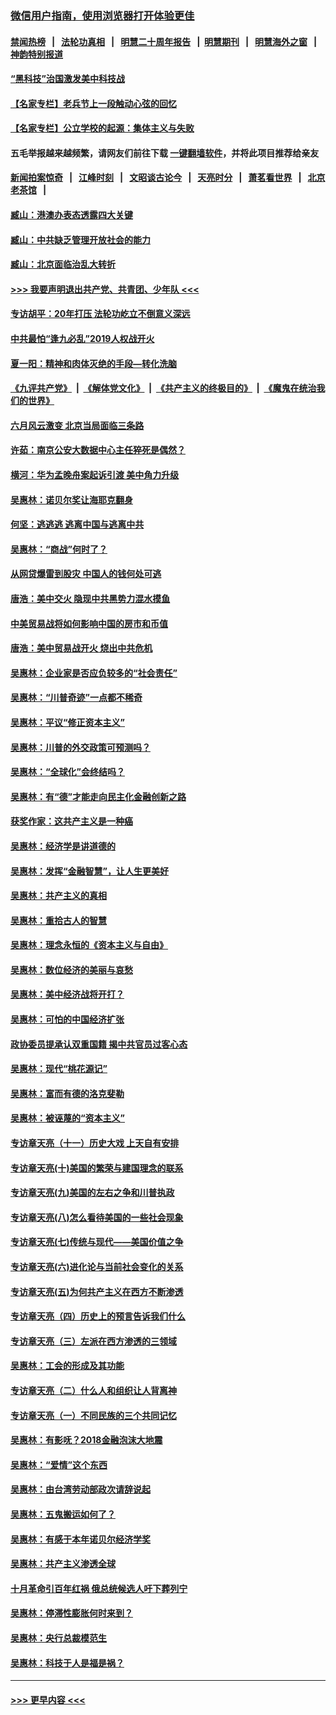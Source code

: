 ### [微信用户指南，使用浏览器打开体验更佳](https://github.com/gfw-breaker/banned-news1/blob/master/indexes/wechat-guide.md?t=0)
#### [禁闻热榜](热点新闻.md?t=0)  &nbsp;&nbsp;|&nbsp;&nbsp; [法轮功真相](https://github.com/gfw-breaker/truth/blob/master/README.md?t=0) &nbsp;&nbsp;|&nbsp;&nbsp; [明慧二十周年报告](https://github.com/gfw-breaker/mh-reports/blob/master/README.md?t=0) &nbsp;&nbsp;|&nbsp;&nbsp;[明慧期刊](https://github.com/gfw-breaker/mh-qikan) &nbsp;&nbsp;|&nbsp;&nbsp; [明慧海外之窗](https://github.com/gfw-breaker/mh-news/blob/master/README.md?t=0) &nbsp;&nbsp;|&nbsp;&nbsp; [神韵特别报道](https://github.com/gfw-breaker/mh-news/blob/master/shenyun.md?t=0)
#### [“黑科技”治国激发美中科技战](../pages/nsc423/n11638056.md?t=02050701) 
#### [【名家专栏】老兵节上一段触动心弦的回忆](../pages/nsc423/n11646016.md?t=02050701) 
#### [【名家专栏】公立学校的起源：集体主义与失败](../pages/nsc423/n11601833.md?t=02050701) 
#### 五毛举报越来越频繁，请网友们前往下载 [一键翻墙软件](https://github.com/gfw-breaker/ssr-accounts)，并将此项目推荐给亲友
#### [新闻拍案惊奇](https://github.com/gfw-breaker/banned-news1/blob/master/pages/link4.md) &nbsp;&nbsp;|&nbsp;&nbsp; [江峰时刻](https://github.com/gfw-breaker/banned-news1/blob/master/pages/link4.md) &nbsp;&nbsp;|&nbsp;&nbsp; [文昭谈古论今](https://github.com/gfw-breaker/banned-news1/blob/master/pages/link4.md) &nbsp;&nbsp;|&nbsp;&nbsp; [天亮时分](https://github.com/gfw-breaker/banned-news1/blob/master/pages/link4.md) &nbsp;&nbsp;|&nbsp;&nbsp; [萧茗看世界](https://github.com/gfw-breaker/banned-news1/blob/master/pages/link4.md) &nbsp;&nbsp;|&nbsp;&nbsp; [北京老茶馆](https://github.com/gfw-breaker/banned-news1/blob/master/pages/link4.md) &nbsp;&nbsp;|&nbsp;&nbsp; 
#### [臧山：港澳办表态透露四大关键](../pages/nsc423/n11421628.md?t=02050701) 
#### [臧山：中共缺乏管理开放社会的能力](../pages/nsc423/n11407457.md?t=02050701) 
#### [臧山：北京面临治乱大转折](../pages/nsc423/n11406895.md?t=02050701) 
#### [>>> 我要声明退出共产党、共青团、少年队 <<<](https://github.com/begood0513/goodnews/blob/master/quit/letter.md) 
#### [专访胡平：20年打压 法轮功屹立不倒意义深远](../pages/nsc423/n11398800.md?t=02050701) 
#### [中共最怕“逢九必乱”2019人权战开火](../pages/nsc423/n11385248.md?t=02050701) 
#### [夏一阳：精神和肉体灭绝的手段—转化洗脑](../pages/nsc423/n11368250.md?t=02050701) 
#### [《九评共产党》](https://github.com/begood0513/9ping.md/blob/master/README.md) &nbsp;|&nbsp; [《解体党文化》](../../../../jtdwh.md/blob/master/README.md)  &nbsp;|&nbsp; [《共产主义的终极目的》](../../../../gczydzjmd.md/blob/master/README.md) &nbsp;|&nbsp; [《魔鬼在统治我们的世界》](../../../../mgztzwmdsj.md/blob/master/README.md) 
#### [六月风云激变 北京当局面临三条路](../pages/nsc423/n11313668.md?t=02050701) 
#### [许茹：南京公安大数据中心主任猝死是偶然？](../pages/nsc423/n11064744.md?t=02050701) 
#### [横河：华为孟晚舟案起诉引渡 美中角力升级](../pages/nsc423/n11027230.md?t=02050701) 
#### [吴惠林：诺贝尔奖让海耶克翻身](../pages/nsc423/n10890049.md?t=02050701) 
#### [何坚：逃逃逃 逃离中国与逃离中共](../pages/nsc423/n10592891.md?t=02050701) 
#### [吴惠林：“商战”何时了？](../pages/nsc423/n10573558.md?t=02050701) 
#### [从网贷爆雷到股灾 中国人的钱何处可逃](../pages/nsc423/n10572800.md?t=02050701) 
#### [唐浩：美中交火 隐现中共黑势力混水摸鱼](../pages/nsc423/n10544040.md?t=02050701) 
#### [中美贸易战将如何影响中国的房市和币值](../pages/nsc423/n10543697.md?t=02050701) 
#### [唐浩：美中贸易战开火 烧出中共危机](../pages/nsc423/n10540126.md?t=02050701) 
#### [吴惠林：企业家是否应负较多的“社会责任”](../pages/nsc423/n10535022.md?t=02050701) 
#### [吴惠林：“川普奇迹”一点都不稀奇](../pages/nsc423/n10512808.md?t=02050701) 
#### [吴惠林：平议“修正资本主义”](../pages/nsc423/n10495724.md?t=02050701) 
#### [吴惠林：川普的外交政策可预测吗？](../pages/nsc423/n10462387.md?t=02050701) 
#### [吴惠林：“全球化”会终结吗？](../pages/nsc423/n10452838.md?t=02050701) 
#### [吴惠林：有“德”才能走向民主化金融创新之路](../pages/nsc423/n10432292.md?t=02050701) 
#### [获奖作家：这共产主义是一种癌](../pages/nsc423/n10431541.md?t=02050701) 
#### [吴惠林：经济学是讲道德的](../pages/nsc423/n10398014.md?t=02050701) 
#### [吴惠林：发挥“金融智慧”，让人生更美好](../pages/nsc423/n10375019.md?t=02050701) 
#### [吴惠林：共产主义的真相](../pages/nsc423/n10351394.md?t=02050701) 
#### [吴惠林：重拾古人的智慧](../pages/nsc423/n10337691.md?t=02050701) 
#### [吴惠林：理念永恒的《资本主义与自由》](../pages/nsc423/n10316274.md?t=02050701) 
#### [吴惠林：数位经济的美丽与哀愁](../pages/nsc423/n10292946.md?t=02050701) 
#### [吴惠林：美中经济战将开打？](../pages/nsc423/n10258825.md?t=02050701) 
#### [吴惠林：可怕的中国经济扩张](../pages/nsc423/n10219147.md?t=02050701) 
#### [政协委员提承认双重国籍 揭中共官员过客心态](../pages/nsc423/n10208809.md?t=02050701) 
#### [吴惠林：现代“桃花源记”](../pages/nsc423/n10185234.md?t=02050701) 
#### [吴惠林：富而有德的洛克斐勒](../pages/nsc423/n10142264.md?t=02050701) 
#### [吴惠林：被诬蔑的“资本主义”](../pages/nsc423/n10124816.md?t=02050701) 
#### [专访章天亮（十一）历史大戏 上天自有安排](../pages/nsc423/n10094905.md?t=02050701) 
#### [专访章天亮(十)美国的繁荣与建国理念的联系](../pages/nsc423/n10094899.md?t=02050701) 
#### [专访章天亮(九)美国的左右之争和川普执政](../pages/nsc423/n10094889.md?t=02050701) 
#### [专访章天亮(八)怎么看待美国的一些社会现象](../pages/nsc423/n10094857.md?t=02050701) 
#### [专访章天亮(七)传统与现代——美国价值之争](../pages/nsc423/n10093140.md?t=02050701) 
#### [专访章天亮(六)进化论与当前社会变化的关系](../pages/nsc423/n10092036.md?t=02050701) 
#### [专访章天亮(五)为何共产主义在西方不断渗透](../pages/nsc423/n10083620.md?t=02050701) 
#### [专访章天亮（四）历史上的预言告诉我们什么](../pages/nsc423/n10083606.md?t=02050701) 
#### [专访章天亮（三）左派在西方渗透的三领域](../pages/nsc423/n10081115.md?t=02050701) 
#### [吴惠林：工会的形成及其功能](../pages/nsc423/n10080633.md?t=02050701) 
#### [专访章天亮（二）什么人和组织让人背离神](../pages/nsc423/n10076637.md?t=02050701) 
#### [专访章天亮（一）不同民族的三个共同记忆](../pages/nsc423/n10074188.md?t=02050701) 
#### [吴惠林：有影呒？2018金融泡沫大地震](../pages/nsc423/n10040534.md?t=02050701) 
#### [吴惠林：“爱情”这个东西](../pages/nsc423/n10019423.md?t=02050701) 
#### [吴惠林：由台湾劳动部政次请辞说起](../pages/nsc423/n9979679.md?t=02050701) 
#### [吴惠林：五鬼搬运如何了？](../pages/nsc423/n9925338.md?t=02050701) 
#### [吴惠林：有感于本年诺贝尔经济学奖](../pages/nsc423/n9871883.md?t=02050701) 
#### [吴惠林：共产主义渗透全球](../pages/nsc423/n9812748.md?t=02050701) 
#### [十月革命引百年红祸 俄总统候选人吁下葬列宁](../pages/nsc423/n9810182.md?t=02050701) 
#### [吴惠林：停滞性膨胀何时来到？](../pages/nsc423/n9764136.md?t=02050701) 
#### [吴惠林：央行总裁模范生](../pages/nsc423/n9728134.md?t=02050701) 
#### [吴惠林：科技于人是福是祸？](../pages/nsc423/n9672982.md?t=02050701) 

----
#### [ >>> 更早内容 <<< ](../indexes/nsc423-earlier.md)
